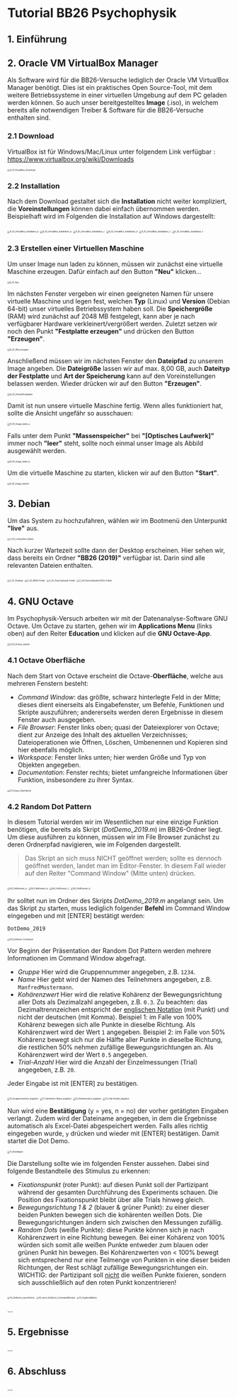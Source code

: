 # Tutorial BB26 Psychophysik



## 1. Einführung





## 2. Oracle VM VirtualBox Manager 

Als Software wird für die BB26-Versuche lediglich der Oracle VM VirtualBox Manager benötigt. 
Dies ist ein praktisches Open Source-Tool, mit dem weitere Betriebssysteme in einer virtuellen Umgebung auf dem PC geladen werden können. So auch unser bereitgestelltes **Image** (.iso), in welchem bereits alle notwendigen Treiber & Software für die BB26-Versuche enthalten sind.



### 2.1 Download

VirtualBox ist für Windows/Mac/Linux unter folgendem Link verfügbar :
https://www.virtualbox.org/wiki/Downloads

<img src="src\A_01_VirtualBox_Download.jpg" alt="A_01_VirtualBox_Download" style="zoom: 33%;" />



### 2.2 Installation

Nach dem Download gestaltet sich die **Installation** nicht weiter kompliziert, die **Voreinstellungen** können dabei einfach übernommen werden. Beispielhaft wird im Folgenden die Installation auf Windows dargestellt:

<img src="src\A_02_VirtualBox_Installation_a.jpg" alt="A_02_VirtualBox_Installation_a" style="zoom:33%;" />

<img src="src\A_02_VirtualBox_Installation_b.jpg" alt="A_02_VirtualBox_Installation_b" style="zoom:33%;" />

<img src="src\A_02_VirtualBox_Installation_c.jpg" alt="A_02_VirtualBox_Installation_c" style="zoom:33%;" />

<img src="src\A_02_VirtualBox_Installation_d.jpg" alt="A_02_VirtualBox_Installation_d" style="zoom:33%;" />

<img src="src\A_02_VirtualBox_Installation_e.jpg" alt="A_02_VirtualBox_Installation_e" style="zoom:33%;" />

<img src="src\A_02_VirtualBox_Installation_f.jpg" alt="A_02_VirtualBox_Installation_f" style="zoom:33%;" />





### 2.3 Erstellen einer Virtuellen Maschine

Um unser Image nun laden zu können, müssen wir zunächst eine virtuelle Maschine erzeugen.
Dafür einfach auf den Button **"Neu"** klicken...

<img src="src\B_01_Neu.jpg" alt="B_01_Neu" style="zoom:33%;" />





Im nächsten Fenster vergeben wir einen geeigneten Namen für unsere virtuelle Maschine und legen fest, welchen **Typ** (Linux) und **Version** (Debian 64-bit) unser virtuelles Betriebssystem haben soll.
Die **Speichergröße** (RAM) wird zunächst auf 2048 MB festgelegt, kann aber je nach verfügbarer Hardware verkleinert/vergrößert werden.
Zuletzt setzen wir noch den Punkt **"Festplatte erzeugen"** und drücken den Button **"Erzeugen"**.

<img src="src\B_02_VM_erzeugen.jpg" alt="B_02_VM_erzeugen" style="zoom:33%;" />





Anschließend müssen wir im nächsten Fenster den **Dateipfad** zu unserem Image angeben.
Die **Dateigröße** lassen wir auf max. 8,00 GB, auch **Dateityp der Festplatte** und **Art der Speicherung** kann auf den Voreinstellungen belassen werden. Wieder drücken wir auf den Button **"Erzeugen"**.

<img src="src\B_03_VirtuelleFestplatte.jpg" alt="B_03_VirtuelleFestplatte" style="zoom:33%;" />





Damit ist nun unsere virtuelle Maschine fertig. Wenn alles funktioniert hat, sollte die Ansicht ungefähr so ausschauen:

<img src="src\B_04_Image_laden_a.jpg" alt="B_04_Image_laden_a" style="zoom:33%;" />





Falls unter dem Punkt **"Massenspeicher"** bei **"[Optisches Laufwerk]"** immer noch **"leer"** steht, sollte noch einmal unser Image als Abbild ausgewählt werden.

<img src="src\B_04_Image_laden_b.jpg" alt="B_04_Image_laden_b" style="zoom:33%;" />





Um die virtuelle Maschine zu starten, klicken wir auf den Button **"Start"**.

<img src="src\B_05_Image_starten.jpg" alt="B_05_Image_starten" style="zoom:33%;" />





## 3. Debian

Um das System zu hochzufahren, wählen wir im Bootmenü den Unterpunkt **"live"** aus. 

<img src="src\C_00_LiveSystem_Staten.jpg" alt="C_00_LiveSystem_Staten" style="zoom:33%;" />





Nach kurzer Wartezeit sollte dann der Desktop erscheinen. Hier sehen wir, dass bereits ein Ordner **"BB26 (2019)"** verfügbar ist. Darin sind alle relevanten Dateien enthalten.

<img src="src\C_01_Desktop.jpg" alt="C_01_Desktop" style="zoom:33%;" />

<img src="src\C_02_BB26-Folder.jpg" alt="C_02_BB26-Folder" style="zoom:33%;" />

<img src="src\C_03_Psychophysik-Folder.jpg" alt="C_03_Psychophysik-Folder" style="zoom:33%;" />

<img src="src\C_04_Psychophysik[2020]-Folder.jpg" alt="C_04_Psychophysik[2020]-Folder" style="zoom:33%;" />





## 4. GNU Octave

Im Psychophysik-Versuch arbeiten wir mit der Datenanalyse-Software GNU Octave. 
Um Octave zu starten, gehen wir im **Applications Menu** (links oben) auf den Reiter **Education** und klicken auf die **GNU Octave-App**.

<img src="src\D_00_Octave_starten.jpg" alt="D_00_Octave_starten" style="zoom:33%;" />





### 4.1 Octave Oberfläche

Nach dem Start von Octave erscheint die Octave-**Oberfläche**, welche aus mehreren Fenstern besteht:

- *Command Window*: das größte, schwarz hinterlegte Feld in der Mitte; 
  dieses dient einerseits als Eingabefenster, um Befehle, Funktionen und Skripte auszuführen; andererseits werden deren Ergebnisse in diesem Fenster auch ausgegeben. 
- *File Browser*: Fenster links oben; quasi der Dateiexplorer von Octave; 
  dient zur Anzeige des Inhalt des aktuellen Verzeichnisses; Dateioperationen wie ̈Öffnen, Löschen, Umbenennen und Kopieren sind hier ebenfalls möglich.
- *Workspace*: Fenster links unten; hier werden Größe und Typ von Objekten angegeben.
- *Documentation*: Fenster rechts; bietet umfangreiche Informationen über Funktion, insbesondere zu ihrer Syntax.

<img src="src\TEMP\07_Octave_Oberfläche.jpg" alt="07_Octave_Oberfläche" style="zoom:33%;" />





### 4.2 Random Dot Pattern

In diesem Tutorial werden wir im Wesentlichen nur eine einzige Funktion benötigen, die bereits als Skript (*DotDemo_2019.m*) im BB26-Ordner liegt. Um diese ausführen zu können, müssen wir im File Browser zunächst zu deren Ordnerpfad navigieren, wie im Folgenden dargestellt.

> Das Skript an sich muss NICHT geöffnet werden; sollte es dennoch geöffnet werden, landet man im Editor-Fenster. In diesem Fall wieder auf den Reiter "Command Window" (Mitte unten) drücken.

<img src="src\TEMP\08_FileBrowser_a.jpg" alt="08_FileBrowser_a" style="zoom:33%;" />

<img src="src\TEMP\08_FileBrowser_b.jpg" alt="08_FileBrowser_b" style="zoom:33%;" />

<img src="src\TEMP\08_FileBrowser_c.jpg" alt="08_FileBrowser_c" style="zoom:33%;" />

<img src="src\TEMP\08_FileBrowser_d.jpg" alt="08_FileBrowser_d" style="zoom:33%;" />





Ihr solltet nun im Ordner des Skripts *DotDemo_2019.m* angelangt sein. Um das Skript zu starten, muss lediglich folgender **Befehl** im Command Window eingegeben und mit [ENTER] bestätigt werden:

```octave
DotDemo_2019
```

<img src="src\TEMP\09_DotDemo-Command.jpg" alt="09_DotDemo-Command" style="zoom:33%;" />





Vor Beginn der Präsentation der Random Dot Pattern werden mehrere Informationen im Command Window abgefragt. 

* *Gruppe*
  Hier wird die Gruppennummer angegeben, z.B. `1234`.
* *Name*
  Hier gebt wird der Namen des Teilnehmers angegeben, z.B. `ManfredMustermann`.
* *Kohärenzwert*
  Hier wird die relative Kohärenz der Bewegungsrichtung aller Dots als Dezimalzahl angegeben, z.B. `0.3`. Zu beachten: das Dezimaltrennzeichen entspricht der <u>englischen Notation</u> (mit Punkt) und nicht der deutschen (mit Komma).
  Beispiel 1: im Falle von 100% Kohärenz bewegen sich alle Punkte in dieselbe Richtung. 
  Als Kohärenzwert wird der Wert `1` angegeben. 
  Beispiel 2: im Falle von 50% Kohärenz bewegt sich nur die Hälfte aller Punkte in dieselbe Richtung, die restlichen 50% nehmen zufällige Bewegungsrichtungen an. 
  Als Kohärenzwert wird der Wert `0.5` angegeben.
* *Trial-Anzahl*
  Hier wird die Anzahl der Einzelmessungen (Trial) angegeben, z.B. `20`. 

Jeder Eingabe ist mit [ENTER] zu bestätigen.

<img src="src\TEMP\10_Gruppennummer_angeben.jpg" alt="10_Gruppennummer_angeben" style="zoom:33%;" />

<img src="src\TEMP\11_Teilnehmer-Name_angeben.jpg" alt="11_Teilnehmer-Name_angeben" style="zoom:33%;" />

<img src="src\TEMP\12_Kohärenzwert_angeben.jpg" alt="12_Kohärenzwert_angeben" style="zoom:33%;" />

<img src="src\TEMP\12_Trial-Anzahl_angeben.jpg" alt="12_Trial-Anzahl_angeben" style="zoom:33%;" />





Nun wird eine **Bestätigung** (y = yes, n = no) der vorher getätigten Eingaben verlangt. Zudem wird der Dateiname angegeben, in dem die Ergebnisse automatisch als Excel-Datei abgespeichert werden.
Falls alles richtig eingegeben wurde, `y` drücken und wieder mit [ENTER] bestätigen. 
Damit startet die Dot Demo.

<img src="src\TEMP\13_Bestätigen.jpg" alt="13_Bestätigen" style="zoom:33%;" />





Die Darstellung sollte wie im folgenden Fenster aussehen. Dabei sind folgende Bestandteile des Stimulus zu erkennen:

* *Fixationspunkt* (roter Punkt): auf diesen Punkt soll der Partizipant während der gesamten Durchführung des Experiments schauen. Die Position des Fixationspunkt bleibt über alle Trials hinweg gleich. 
* *Bewegungsrichtung 1 & 2* (blauer & grüner Punkt): zu einer dieser beiden Punkten bewegen sich die kohärenten weißen Dots. Die Bewegungsrichtungen ändern sich zwischen den Messungen zufällig.
* *Random Dots* (weiße Punkte): diese Punkte können sich je nach Kohärenzwert in eine Richtung bewegen. Bei einer Kohärenz von 100% würden sich somit alle weißen Punkte entweder zum blauen oder grünen Punkt hin bewegen. Bei Kohärenzwerten von < 100% bewegt sich entsprechend nur eine Teilmenge von Punkten in eine dieser beiden Richtungen, der Rest schlägt zufällige Bewegungsrichtungen ein. 
  WICHTIG: der Partizipant soll <u>nicht</u> die weißen Punkte fixieren, sondern sich ausschließlich auf den roten Punkt konzentrieren!

<img src="src\TEMP\14_DotDemo_durchführen.jpg" alt="14_DotDemo_durchführen" style="zoom:33%;" />

<img src="src\TEMP\14_nach_DotDemo_CommandWindow.jpg" alt="14_nach_DotDemo_CommandWindow" style="zoom:33%;" />

<img src="src\TEMP\15_ErgebnisMatrix.jpg" alt="15_ErgebnisMatrix" style="zoom:33%;" />





...





## 5. Ergebnisse

...



## 6. Abschluss

...

